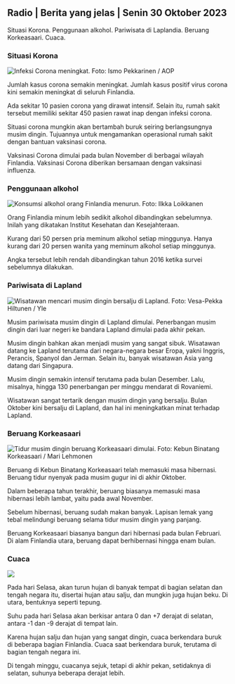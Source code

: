 ## Radio \| Berita yang jelas \| Senin 30 Oktober 2023

Situasi Korona. Penggunaan alkohol. Pariwisata di Laplandia. Beruang Korkeasaari. Cuaca.

### Situasi Korona

![Infeksi Corona meningkat. Foto: Ismo Pekkarinen / AOP](https://images.cdn.yle.fi/image/upload/c_crop,h_1992,w_3543,x_0,y_232/ar_1.7777777777777777,c_fill,g_faces,h_675,w_1200/dpr_1.0/q_auto:eco/f_auto/fl_lossy/v1698673937/39-1193332653fb40a9c4a2)

Jumlah kasus corona semakin meningkat. Jumlah kasus positif virus corona kini semakin meningkat di seluruh Finlandia.

Ada sekitar 10 pasien corona yang dirawat intensif. Selain itu, rumah sakit tersebut memiliki sekitar 450 pasien rawat inap dengan infeksi corona.

Situasi corona mungkin akan bertambah buruk seiring berlangsungnya musim dingin. Tujuannya untuk mengamankan operasional rumah sakit dengan bantuan vaksinasi corona.

Vaksinasi Corona dimulai pada bulan November di berbagai wilayah Finlandia. Vaksinasi Corona diberikan bersamaan dengan vaksinasi influenza.

### Penggunaan alkohol

![Konsumsi alkohol orang Finlandia menurun. Foto: Ilkka Loikkanen](https://images.cdn.yle.fi/image/upload/c_crop,h_2160,w_3840,x_0,y_325/ar_1.7777777777777777,c_fill,g_faces,h_675,w_1200/dpr_1.0/q_auto:eco/f_auto/fl_lossy/v1682602904/39-1105424644a7b35b4046)

Orang Finlandia minum lebih sedikit alkohol dibandingkan sebelumnya. Inilah yang dikatakan Institut Kesehatan dan Kesejahteraan.

Kurang dari 50 persen pria meminum alkohol setiap minggunya. Hanya kurang dari 20 persen wanita yang meminum alkohol setiap minggunya.

Angka tersebut lebih rendah dibandingkan tahun 2016 ketika survei sebelumnya dilakukan.

### Pariwisata di Lapland

![Wisatawan mencari musim dingin bersalju di Lapland. Foto: Vesa-Pekka Hiltunen / Yle](https://images.cdn.yle.fi/image/upload/c_crop,h_3375,w_6000,x_0,y_473/ar_1.7777777777777777,c_fill,g_faces,h_675,w_1200/dpr_1.0/q_auto:eco/f_auto/fl_lossy/v1673250132/39-105687963bbc441bd57b)

Musim pariwisata musim dingin di Lapland dimulai. Penerbangan musim dingin dari luar negeri ke bandara Lapland dimulai pada akhir pekan.

Musim dingin bahkan akan menjadi musim yang sangat sibuk. Wisatawan datang ke Lapland terutama dari negara-negara besar Eropa, yakni Inggris, Perancis, Spanyol dan Jerman. Selain itu, banyak wisatawan Asia yang datang dari Singapura.

Musim dingin semakin intensif terutama pada bulan Desember. Lalu, misalnya, hingga 130 penerbangan per minggu mendarat di Rovaniemi.

Wisatawan sangat tertarik dengan musim dingin yang bersalju. Bulan Oktober kini bersalju di Lapland, dan hal ini meningkatkan minat terhadap Lapland.

### Beruang Korkeasaari

![Tidur musim dingin beruang Korkeasaari dimulai. Foto: Kebun Binatang Korkeasaari / Mari Lehmonen](https://images.cdn.yle.fi/image/upload/c_crop,h_3239,w_5759,x_0,y_0/ar_1.7777777777777777,c_fill,g_faces,h_675,w_1200/dpr_1.0/q_auto:eco/f_auto/fl_lossy/v1698664391/39-1193141653f687431ff4)

Beruang di Kebun Binatang Korkeasaari telah memasuki masa hibernasi. Beruang tidur nyenyak pada musim gugur ini di akhir Oktober.

Dalam beberapa tahun terakhir, beruang biasanya memasuki masa hibernasi lebih lambat, yaitu pada awal November.

Sebelum hibernasi, beruang sudah makan banyak. Lapisan lemak yang tebal melindungi beruang selama tidur musim dingin yang panjang.

Beruang Korkeasaari biasanya bangun dari hibernasi pada bulan Februari. Di alam Finlandia utara, beruang dapat berhibernasi hingga enam bulan.

### Cuaca

![](https://images.cdn.yle.fi/image/upload/c_crop,h_1080,w_1919,x_0,y_0/ar_1.7777777777777777,c_fill,g_faces,h_675,w_1200/dpr_1.0/q_auto:eco/f_auto/fl_lossy/v1698681609/39-1193390653fd2ed08682)

Pada hari Selasa, akan turun hujan di banyak tempat di bagian selatan dan tengah negara itu, disertai hujan atau salju, dan mungkin juga hujan beku. Di utara, bentuknya seperti tepung.

Suhu pada hari Selasa akan berkisar antara 0 dan +7 derajat di selatan, antara -1 dan -9 derajat di tempat lain.

Karena hujan salju dan hujan yang sangat dingin, cuaca berkendara buruk di beberapa bagian Finlandia. Cuaca saat berkendara buruk, terutama di bagian tengah negara ini.

Di tengah minggu, cuacanya sejuk, tetapi di akhir pekan, setidaknya di selatan, suhunya beberapa derajat lebih.